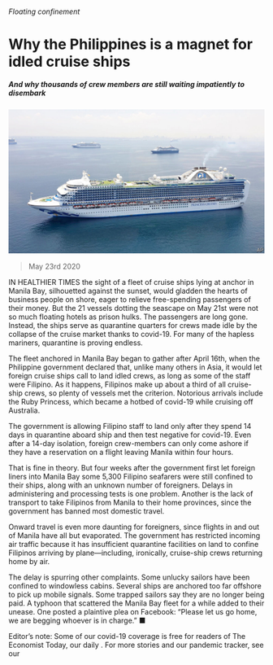 ###### Floating confinement

# Why the Philippines is a magnet for idled cruise ships 

##### And why thousands of crew members are still waiting impatiently to disembark 

![image](images/20200523_ASP005_0.jpg) 

> May 23rd 2020 

IN HEALTHIER TIMES the sight of a fleet of cruise ships lying at anchor in Manila Bay, silhouetted against the sunset, would gladden the hearts of business people on shore, eager to relieve free-spending passengers of their money. But the 21 vessels dotting the seascape on May 21st were not so much floating hotels as prison hulks. The passengers are long gone. Instead, the ships serve as quarantine quarters for crews made idle by the collapse of the cruise market thanks to covid-19. For many of the hapless mariners, quarantine is proving endless.

The fleet anchored in Manila Bay began to gather after April 16th, when the Philippine government declared that, unlike many others in Asia, it would let foreign cruise ships call to land idled crews, as long as some of the staff were Filipino. As it happens, Filipinos make up about a third of all cruise-ship crews, so plenty of vessels met the criterion. Notorious arrivals include the Ruby Princess, which became a hotbed of covid-19 while cruising off Australia.


The government is allowing Filipino staff to land only after they spend 14 days in quarantine aboard ship and then test negative for covid-19. Even after a 14-day isolation, foreign crew-members can only come ashore if they have a reservation on a flight leaving Manila within four hours.

That is fine in theory. But four weeks after the government first let foreign liners into Manila Bay some 5,300 Filipino seafarers were still confined to their ships, along with an unknown number of foreigners. Delays in administering and processing tests is one problem. Another is the lack of transport to take Filipinos from Manila to their home provinces, since the government has banned most domestic travel.

Onward travel is even more daunting for foreigners, since flights in and out of Manila have all but evaporated. The government has restricted incoming air traffic because it has insufficient quarantine facilities on land to confine Filipinos arriving by plane—including, ironically, cruise-ship crews returning home by air.

The delay is spurring other complaints. Some unlucky sailors have been confined to windowless cabins. Several ships are anchored too far offshore to pick up mobile signals. Some trapped sailors say they are no longer being paid. A typhoon that scattered the Manila Bay fleet for a while added to their unease. One posted a plaintive plea on Facebook: “Please let us go home, we are begging whoever is in charge.” ■

Editor’s note: Some of our covid-19 coverage is free for readers of The Economist Today, our daily . For more stories and our pandemic tracker, see our 

